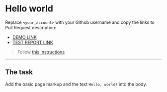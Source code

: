 # Hello world
Replace `<your_account>` with your Github username and copy the links to Pull Request description:
- [DEMO LINK](https://ihor-halkin.github.io/layout_hello-world/)
- [TEST REPORT LINK](https://ihor-halkin.github.io/layout_hello-world/report/html_report/)

> Follow [this instructions](https://mate-academy.github.io/layout_task-guideline/#how-to-solve-the-layout-tasks-on-github)
___

## The task 
Add the basic page markup and the text `Hello, world!` into the body.

